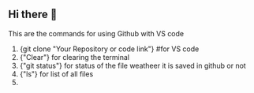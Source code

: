 ## Hi there 👋
This are the commands for using Github with VS code

1. {git clone "Your Repository or code link"}  #for VS code
2. {"Clear"} for clearing the terminal 
3. {"git status"} for status of the  file weatheer it is saved in github or not
4. {"ls"} for list of all files
5. 
